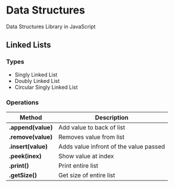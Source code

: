 # Data Structures
Data Structures Library in JavaScript

## Linked Lists
### Types
* Singly Linked List
* Doubly Linked List
* Circular Singly Linked List
### Operations
| Method    | Description      |
| -------- | --------------|
| **.append(value)**   | Add value to back of list |
| **.remove(value)**   | Removes value from list |
| **.insert(value)**   | Adds value infront of the value passed |
| **.peek(inex)**   | Show value at index |
| **.print()**   | Print entire list |
| **.getSize()**   | Get size of entire list|
